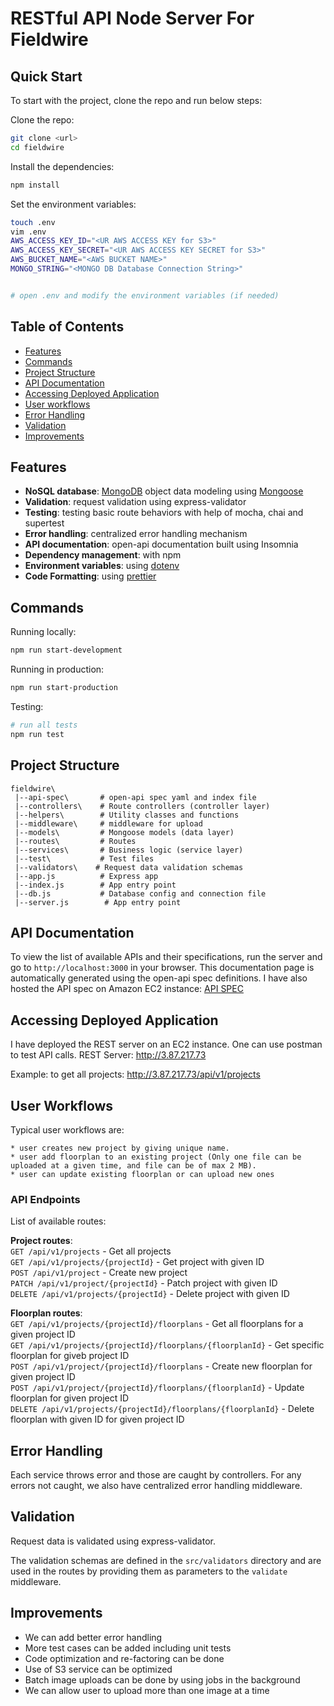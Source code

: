 # RESTful API Node Server For Fieldwire

## Quick Start

To start with the project, clone the repo and run below steps:

Clone the repo:

```bash
git clone <url>
cd fieldwire
```

Install the dependencies:

```bash
npm install
```

Set the environment variables:

```bash
touch .env
vim .env
AWS_ACCESS_KEY_ID="<UR AWS ACCESS KEY for S3>"
AWS_ACCESS_KEY_SECRET="<UR AWS ACCESS KEY SECRET for S3>"
AWS_BUCKET_NAME="<AWS BUCKET NAME>"
MONGO_STRING="<MONGO DB Database Connection String>"


# open .env and modify the environment variables (if needed)
```


## Table of Contents

- [Features](#features)
- [Commands](#commands)
- [Project Structure](#project-structure)
- [API Documentation](#api-documentation)
- [Accessing Deployed Application](#access-application)
- [User workflows](#user-workflows)
- [Error Handling](#error-handling)
- [Validation](#validation)
- [Improvements](#improvements)


## Features

- **NoSQL database**: [MongoDB](https://www.mongodb.com) object data modeling using [Mongoose](https://mongoosejs.com)
- **Validation**: request validation using express-validator
- **Testing**: testing basic route behaviors with help of mocha, chai and supertest
- **Error handling**: centralized error handling mechanism
- **API documentation**: open-api documentation built using Insomnia
- **Dependency management**: with npm
- **Environment variables**: using [dotenv](https://github.com/motdotla/dotenv)
- **Code Formatting**: using [prettier](https://prettier.io/docs/en/options.html)


## Commands

Running locally:

```bash
npm run start-development
```

Running in production:

```bash
npm run start-production
```

Testing:

```bash
# run all tests
npm run test

```


## Project Structure

```
fieldwire\
 |--api-spec\       # open-api spec yaml and index file
 |--controllers\    # Route controllers (controller layer)
 |--helpers\        # Utility classes and functions
 |--middleware\     # middleware for upload
 |--models\         # Mongoose models (data layer)
 |--routes\         # Routes
 |--services\       # Business logic (service layer)
 |--test\           # Test files
 |--validators\    # Request data validation schemas
 |--app.js          # Express app
 |--index.js        # App entry point
 |--db.js           # Database config and connection file
 |--server.js        # App entry point
```


## API Documentation

To view the list of available APIs and their specifications, run the server and go to `http://localhost:3000` in your browser. This documentation page is automatically generated using the open-api spec definitions. I have also hosted the API spec on Amazon EC2 instance: [API SPEC](http://3.87.217.73:8080/)

## Accessing Deployed Application

I have deployed the REST server on an EC2 instance. One can use postman to test API calls.
REST Server: http://3.87.217.73

Example: to get all projects: http://3.87.217.73/api/v1/projects

## User Workflows

Typical user workflows are:


```#bash
* user creates new project by giving unique name.
* user add floorplan to an existing project (Only one file can be uploaded at a given time, and file can be of max 2 MB).
* user can update existing floorplan or can upload new ones
```

### API Endpoints

List of available routes:

**Project routes**:\
`GET /api/v1/projects` - Get all projects\
`GET /api/v1/projects/{projectId}` - Get project with given ID\
`POST /api/v1/project` - Create new project\
`PATCH /api/v1/project/{projectId}` - Patch project with given ID\
`DELETE /api/v1/projects/{projectId}` - Delete project with given ID

**Floorplan routes**:\
`GET /api/v1/projects/{projectId}/floorplans` - Get all floorplans for a given project ID\
`GET /api/v1/projects/{projectId}/floorplans/{floorplanId}` - Get specific floorplan for giveb project ID\
`POST /api/v1/project/{projectId}/floorplans` - Create new floorplan for given project ID\
`POST /api/v1/project/{projectId}/floorplans/{floorplanId}` - Update floorplan for given project ID\
`DELETE /api/v1/projects/{projectId}/floorplans/{floorplanId}` - Delete floorplan with given ID for given project ID


## Error Handling

Each service throws error and those are caught by controllers. For any errors not caught, we also have centralized error handling middleware.



## Validation

Request data is validated using express-validator.

The validation schemas are defined in the `src/validators` directory and are used in the routes by providing them as parameters to the `validate` middleware.


## Improvements

  * We can add better error handling
  * More test cases can be added including unit tests
  * Code optimization and re-factoring can be done
  * Use of S3 service can be optimized
  * Batch image uploads can be done by using jobs in the background
  * We can allow user to upload more than one image at a time

